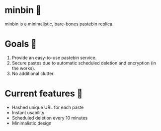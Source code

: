 # minbin 💫

minbin is a minimalistic, bare-bones pastebin replica.

# Goals 🥅

1. Provide an easy-to-use pastebin service.
2. Secure pastes due to automatic scheduled deletion and encryption (in the works).
3. No additional clutter.

# Current features 📖

- Hashed unique URL for each paste
- Instant usability
- Scheduled deletion every 10 minutes
- Minimalistic design
